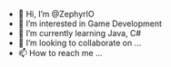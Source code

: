 - 👋 Hi, I’m @ZephyrIO
- 👀 I’m interested in Game Development
- 🌱 I’m currently learning Java, C#
- 💞️ I’m looking to collaborate on ...
- 📫 How to reach me ...

<!---
ZephyrIO/ZephyrIO is a ✨ special ✨ repository because its `README.md` (this file) appears on your GitHub profile.
You can click the Preview link to take a look at your changes.
--->
